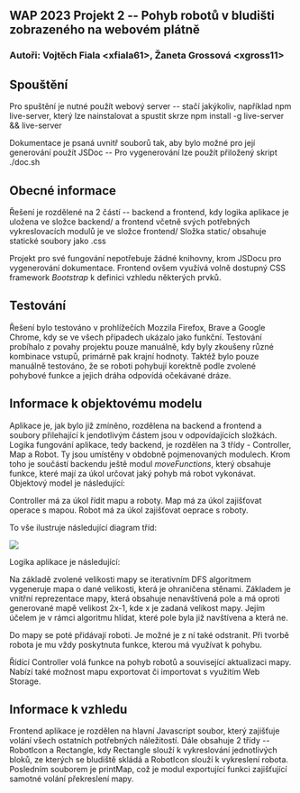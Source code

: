 ## WAP 2023 Projekt 2 -- Pohyb robotů v bludišti zobrazeného na webovém plátně
### Autoři: Vojtěch Fiala \<xfiala61\>, Žaneta Grossová \<xgross11\>

## Spouštění

Pro spuštění je nutné použít webový server -- stačí jakýkoliv, například npm live-server, který lze nainstalovat a spustit skrze npm install -g live-server && live-server

Dokumentace je psaná uvnitř souborů tak, aby bylo možné pro její generování použít JSDoc -- Pro vygenerování lze použít přiložený skript ./doc.sh

## Obecné informace

Řešení je rozdělené na 2 částí -- backend a frontend, kdy logika aplikace je uložena ve složce backend/ a frontend včetně svých potřebných vykreslovacích modulů je ve složce frontend/
Složka static/ obsahuje statické soubory jako .css

Projekt pro své fungování nepotřebuje žádné knihovny, krom JSDocu pro vygenerování dokumentace. Frontend ovšem využívá volně dostupný CSS framework *Bootstrap* k definici vzhledu některých prvků.

## Testování

Řešení bylo testováno v prohlížečích Mozzila Firefox, Brave a Google Chrome, kdy se ve všech případech ukázalo jako funkční. Testování probíhalo z povahy projektu pouze manuálně, kdy byly zkoušeny různé kombinace vstupů, primárně pak krajní hodnoty. Taktéž bylo pouze manuálně testováno, že se roboti pohybují korektně podle zvolené pohybové funkce a jejich dráha odpovídá očekávané dráze.

## Informace k objektovému modelu
Aplikace je, jak bylo již zmíněno, rozdělena na backend a frontend a soubory přilehající k jendotlivým částem jsou v odpovídajících složkách. 
Logika fungování aplikace, tedy backend, je rozdělen na 3 třídy - Controller, Map a Robot. Ty jsou umístěny v obdobně pojmenovaných modulech. Krom toho je součástí backendu ještě modul *moveFunctions*, který obsahuje funkce, které mají za úkol určovat jaký pohyb má robot vykonávat. Objektový model je následující:

Controller má za úkol řídit mapu a roboty.
Map má za úkol zajišťovat operace s mapou.
Robot má za úkol zajišťovat oeprace s roboty.

To vše ilustruje následující diagram tříd:

<!-- Případně ./doc/backend_class_diagram.svg -- JSDoc se ukládá do složky doc/, takže tam cestu nepotřebuje... README samotné je v rootu, takže potřebuje... -->

<img src="./backend_class_diagram.svg"> 


Logika aplikace je následující: 

Na základě zvolené velikosti mapy se iterativním DFS algoritmem vygeneruje mapa o dané velikosti, která je ohraničena stěnami. Základem je vnitřní reprezentace mapy, která obsahuje nenavštívená pole a má oproti generované mapě velikost 2x-1, kde x je zadaná velikost mapy. Jejím účelem je v rámci algoritmu hlídat, které pole byla již navštívena a která ne. 

Do mapy se poté přidávají roboti. Je možné je z ní také odstranit. Při tvorbě robota je mu vždy poskytnuta funkce, kterou má využívat k pohybu.

Řídící Controller volá funkce na pohyb robotů a související aktualizaci mapy. Nabízí také možnost mapu exportovat či importovat s využitím Web Storage.

## Informace k vzhledu
Frontend aplikace je rozdělen na hlavní Javascript soubor, který zajišťuje volání všech ostatních potřebných náležitostí. Dále obsahuje 2 třídy -- RobotIcon a Rectangle, kdy Rectangle slouží k vykreslování jednotlivých bloků, ze kterých se bludiště skládá a RobotIcon slouží k vykreslení robota. Posledním souborem je printMap, což je modul exportující funkci zajišťující samotné volání překreslení mapy.

